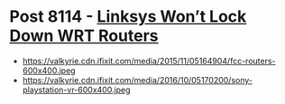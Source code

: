 # Post 8114 - [Linksys Won&#8217;t Lock Down WRT Routers](https://www.ifixit.com/News/8114/linksys-wrt-routers)

- https://valkyrie.cdn.ifixit.com/media/2015/11/05164904/fcc-routers-600x400.jpeg
- https://valkyrie.cdn.ifixit.com/media/2016/10/05170200/sony-playstation-vr-600x400.jpeg
